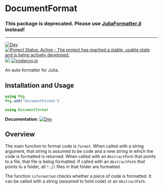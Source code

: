 # DocumentFormat

### This package is deprecated. Please use [JuliaFormatter.jl](https://github.com/domluna/JuliaFormatter.jl) instead!
---
[![Dev](https://img.shields.io/badge/docs-dev-blue.svg)](https://www.julia-vscode.org/DocumentFormat.jl/dev)
[![Project Status: Active - The project has reached a stable, usable state and is being actively developed.](http://www.repostatus.org/badges/latest/active.svg)](http://www.repostatus.org/#active)
![](https://github.com/julia-vscode/DocumentFormat.jl/workflows/Run%20CI%20on%20master/badge.svg)
[![codecov.io](http://codecov.io/github/julia-vscode/DocumentFormat.jl/coverage.svg?branch=master)](http://codecov.io/github/julia-vscode/DocumentFormat.jl?branch=master)

An auto formatter for Julia.

## Installation and Usage
```julia
using Pkg
Pkg.add("DocumentFormat")
```
```julia
using DocumentFormat
```
**Documentation**: [![Dev](https://img.shields.io/badge/docs-dev-blue.svg)](https://www.julia-vscode.org/DocumentFormat.jl/dev)

## Overview
The main function to format code is `format`. When called with a string argument, that string is assumed to be code and a new string in which the code is formatted is returned. When called with an `AbstractPath` that points to a file, that file is being formatted. If called with an `AbstractPath` that points to a folder, all `*.jl` files in that folder are formatted.

The function `isformatted` checks whether a piece of code is formatted. It can be called with a string (assumed to hold code) or an `AbstractPath`.
